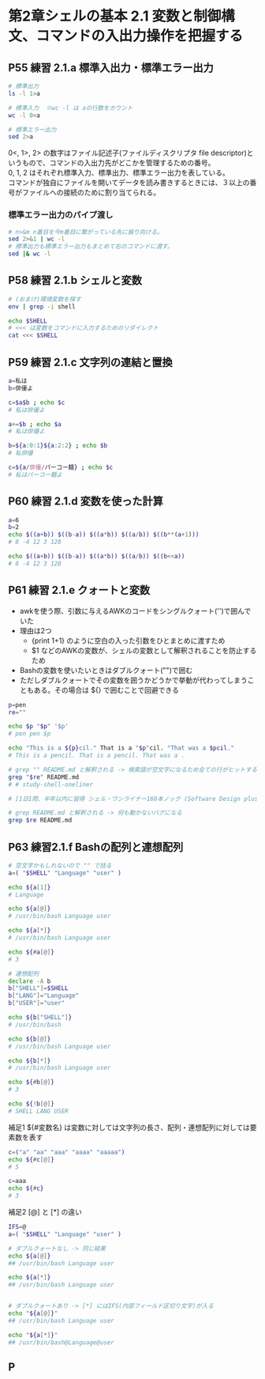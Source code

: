 # 第2章シェルの基本 2.1 変数と制御構文、コマンドの入出力操作を把握する

## P55 練習 2.1.a 標準入出力・標準エラー出力

```bash
# 標準出力
ls -l 1>a

# 標準入力  ※wc -l は aの行数をカウント
wc -l 0<a

# 標準エラー出力
sed 2>a
```

0<, 1>, 2> の数字はファイル記述子(ファイルディスクリプタ file descriptor)というもので、コマンドの入出力先がどこかを管理するための番号。  
0, 1, 2 はそれぞれ標準入力、標準出力、標準エラー出力を表している。  
コマンドが独自にファイルを開いてデータを読み書きするときには、３以上の番号がファイルへの接続のために割り当てられる。  

### 標準エラー出力のパイプ渡し

```bash
# n>&m n番目を今m番目に繋がっている先に振り向ける。
sed 2>&1 | wc -l
# 標準出力も標準エラー出力もまとめて右のコマンドに渡す。
sed |& wc -l
```

## P58 練習 2.1.b シェルと変数

```bash
# (おまけ)環境変数を探す
env | grep -i shell

echo $SHELL
# <<< は変数をコマンドに入力するためのリダイレクト
cat <<< $SHELL

```

## P59 練習 2.1.c 文字列の連結と置換

```bash
a=私は
b=俳優よ

c=$a$b ; echo $c
# 私は俳優よ

a+=$b ; echo $a
# 私は俳優よ

b=${a:0:1}${a:2:2} ; echo $b 
# 私俳優

c=${a/俳優/パーコー麺} ; echo $c
# 私はパーコー麺よ

```

## P60 練習 2.1.d 変数を使った計算

```bash
a=6
b=2
echo $((a+b)) $((b-a)) $((a*b)) $((a/b)) $((b**(a+1)))
# 8 -4 12 3 128

echo $((a+b)) $((b-a)) $((a*b)) $((a/b)) $((b<<a))
# 8 -4 12 3 128

```

## P61 練習 2.1.e クォートと変数

* awkを使う際、引数に与えるAWKのコードをシングルクォート('')で囲んでいた
* 理由は2つ
  * {print 1+1} のように空白の入った引数をひとまとめに渡すため
  * $1 などのAWKの変数が、シェルの変数として解釈されることを防止するため
* Bashの変数を使いたいときはダブルクォート("")で囲む
* ただしダブルクォートでその変数を囲うかどうかで挙動が代わってしまうこともある。その場合は ${} で囲むことで回避できる

```bash
p=pen
re=""

echo $p "$p" '$p'
# pen pen $p

echo "This is a ${p}cil." That is a "$p"cil. "That was a $pcil."
# This is a pencil. That is a pencil. That was a .

# grep "" README.md と解釈される -> 検索語が空文字になるため全ての行がヒットする
grep "$re" README.md
# # study-shell-oneliner

# [1日1問、半年以内に習得 シェル・ワンライナー160本ノック (Software Design plusシリーズ)](https://www.amazon.co.jp/gp/product/4297122677/ref=ppx_yo_dt_b_asin_title_o01_s00?ie=UTF8&psc=1)を学習する

# grep README.md と解釈される -> 何も動かないバグになる
grep $re README.md

```

## P63 練習2.1.f Bashの配列と連想配列

```bash
# 空文字かもしれないので "" で括る
a=( "$SHELL" "Language" "user" )

echo ${a[1]}
# Language

echo ${a[@]}
# /usr/bin/bash Language user

echo ${a[*]}
# /usr/bin/bash Language user

echo ${#a[@]}
# 3

# 連想配列
declare -A b
b["SHELL"]=$SHELL
b["LANG"]="Language"
b["USER"]="user"

echo ${b["SHELL"]}
# /usr/bin/bash

echo ${b[@]}
# /usr/bin/bash Language user

echo ${b[*]}
# /usr/bin/bash Language user

echo ${#b[@]}
# 3

echo ${!b[@]}
# SHELL LANG USER
```

補足1 ${#変数名} は変数に対しては文字列の長さ、配列・連想配列に対しては要素数を表す

```bash
c=("a" "aa" "aaa" "aaaa" "aaaaa")
echo ${#c[@]}
# 5

c=aaa
echo ${#c}
# 3

```

補足2 [@] と [*] の違い

```bash
IFS=@
a=( "$SHELL" "Language" "user" )

# ダブルクォートなし -> 同じ結果
echo ${a[@]}
## /usr/bin/bash Language user

echo ${a[*]}
## /usr/bin/bash Language user


# ダブルクォートあり -> [*] にはIFS(内部フィールド区切り文字)が入る
echo "${a[@]}"
## /usr/bin/bash Language user

echo "${a[*]}"
## /usr/bin/bash@Language@user


```


## P

```bash

```


